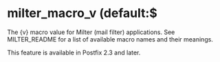 # milter_macro_v (default:$ 

 The {v} macro value for Milter (mail filter) applications.
See MILTER_README for a list of available macro names and their
meanings.  

 This feature is available in Postfix 2.3 and later. 


